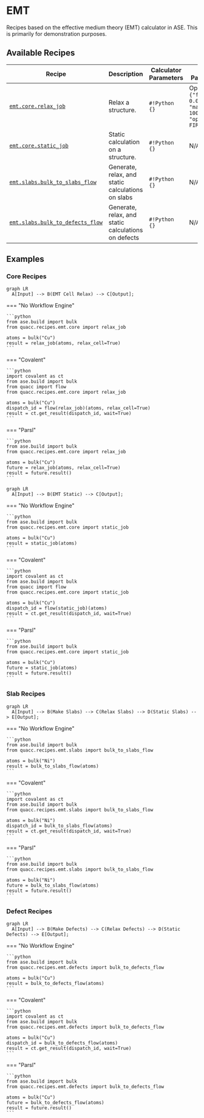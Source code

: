 # EMT

Recipes based on the effective medium theory (EMT) calculator in ASE. This is primarily for demonstration purposes.

## Available Recipes

| Recipe                                                                                                                                                           | Description                                         | Calculator Parameters | Other Parameters                                                    |
| ---------------------------------------------------------------------------------------------------------------------------------------------------------------- | --------------------------------------------------- | --------------------- | ------------------------------------------------------------------- |
| [`emt.core.relax_job`](https://quantum-accelerators.github.io/quacc/reference/quacc/recipes/emt/core.html#quacc.recipes.emt.core.relax_job)                      | Relax a structure.                                  | `#!Python {}`         | Opt: `#!Pthon {"fmax": 0.01, "max_steps": 1000, "optimizer": FIRE}` |
| [`emt.core.static_job`](https://quantum-accelerators.github.io/quacc/reference/quacc/recipes/emt/core.html#quacc.recipes.emt.core.static_job)                    | Static calculation on a structure.                  | `#!Python {}`         | N/A                                                                 |
| [`emt.slabs.bulk_to_slabs_flow`](https://quantum-accelerators.github.io/quacc/reference/quacc/recipes/emt/slabs.html#quacc.recipes.emt.slabs.bulk_to_slabs_flow) | Generate, relax, and static calculations on slabs   | `#!Python {}`         | N/A                                                                 |
| [`emt.slabs.bulk_to_defects_flow`](https://quantum-accelerators.github.io/quacc/reference/quacc/recipes/emt/defects.html)                                        | Generate, relax, and static calculations on defects | `#!Python {}`         | N/A                                                                 |

## Examples

### Core Recipes

```mermaid
graph LR
  A[Input] --> B(EMT Cell Relax) --> C[Output];
```

=== "No Workflow Engine"

    ```python
    from ase.build import bulk
    from quacc.recipes.emt.core import relax_job

    atoms = bulk("Cu")
    result = relax_job(atoms, relax_cell=True)
    ```

=== "Covalent"

    ```python
    import covalent as ct
    from ase.build import bulk
    from quacc import flow
    from quacc.recipes.emt.core import relax_job

    atoms = bulk("Cu")
    dispatch_id = flow(relax_job)(atoms, relax_cell=True)
    result = ct.get_result(dispatch_id, wait=True)
    ```

=== "Parsl"

    ```python
    from ase.build import bulk
    from quacc.recipes.emt.core import relax_job

    atoms = bulk("Cu")
    future = relax_job(atoms, relax_cell=True)
    result = future.result()
    ```

```mermaid
graph LR
  A[Input] --> B(EMT Static) --> C[Output];
```

=== "No Workflow Engine"

    ```python
    from ase.build import bulk
    from quacc.recipes.emt.core import static_job

    atoms = bulk("Cu")
    result = static_job(atoms)
    ```

=== "Covalent"

    ```python
    import covalent as ct
    from ase.build import bulk
    from quacc import flow
    from quacc.recipes.emt.core import static_job

    atoms = bulk("Cu")
    dispatch_id = flow(static_job)(atoms)
    result = ct.get_result(dispatch_id, wait=True)
    ```

=== "Parsl"

    ```python
    from ase.build import bulk
    from quacc.recipes.emt.core import static_job

    atoms = bulk("Cu")
    future = static_job(atoms)
    result = future.result()
    ```

### Slab Recipes

```mermaid
graph LR
  A[Input] --> B(Make Slabs) --> C(Relax Slabs) --> D(Static Slabs) --> E[Output];
```

=== "No Workflow Engine"

    ```python
    from ase.build import bulk
    from quacc.recipes.emt.slabs import bulk_to_slabs_flow

    atoms = bulk("Ni")
    result = bulk_to_slabs_flow(atoms)
    ```

=== "Covalent"

    ```python
    import covalent as ct
    from ase.build import bulk
    from quacc.recipes.emt.slabs import bulk_to_slabs_flow

    atoms = bulk("Ni")
    dispatch_id = bulk_to_slabs_flow(atoms)
    result = ct.get_result(dispatch_id, wait=True)
    ```

=== "Parsl"

    ```python
    from ase.build import bulk
    from quacc.recipes.emt.slabs import bulk_to_slabs_flow

    atoms = bulk("Ni")
    future = bulk_to_slabs_flow(atoms)
    result = future.result()
    ```

### Defect Recipes

```mermaid
graph LR
  A[Input] --> B(Make Defects) --> C(Relax Defects) --> D(Static Defects) --> E[Output];
```

=== "No Workflow Engine"

    ```python
    from ase.build import bulk
    from quacc.recipes.emt.defects import bulk_to_defects_flow

    atoms = bulk("Cu")
    result = bulk_to_defects_flow(atoms)
    ```

=== "Covalent"

    ```python
    import covalent as ct
    from ase.build import bulk
    from quacc.recipes.emt.defects import bulk_to_defects_flow

    atoms = bulk("Cu")
    dispatch_id = bulk_to_defects_flow(atoms)
    result = ct.get_result(dispatch_id, wait=True)
    ```

=== "Parsl"

    ```python
    from ase.build import bulk
    from quacc.recipes.emt.defects import bulk_to_defects_flow

    atoms = bulk("Cu")
    future = bulk_to_defects_flow(atoms)
    result = future.result()
    ```
